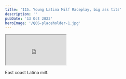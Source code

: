 ```yaml
---
title: '115. Young Latina Milf Raceplay, big ass tits'
description: ''
pubDate: '13 Oct 2023'
heroImage: '/QOS-placeholder-1.jpg'
---
```

<iframe src="https://drive.google.com/file/d/1smz3lSJRPngYKw4le7cs0ewmRzqmLocP/preview" width="200" height="100" allow="autoplay" allowfullscreen="allowfullscreen"></iframe>

East coast Latina milf.